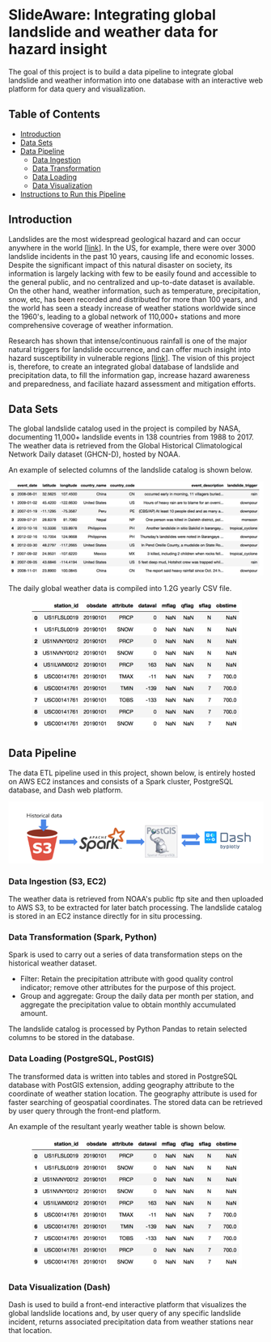 # SlideAware: Integrating global landslide and weather data for hazard insight
The goal of this project is to build a data pipeline to integrate global landslide and weather information into one database with an interactive web platform for data query and visualization.

## Table of Contents
- [Introduction](#introduction)
- [Data Sets](#datasets)
- [Data Pipeline](#datapipeline)
	- [Data Ingestion](#dataingestion)
	- [Data Transformation](#datatransformation)
	- [Data Loading](#dataloading)
	- [Data Visualization](#datavisualization)
- [Instructions to Run this Pipeline](#instructions)

<a name="introduction"></a>
## Introduction
Landslides are the most widespread geological hazard and can occur anywhere in the world [[link](https://www.who.int/health-topics/landslides#tab=tab_1)]. In the US, for example, there were over 3000 landslide incidents in the past 10 years, causing life and economic losses. Despite the significant impact of this natural disaster on society, its information is largely lacking with few to be easily found and accessible to the general public, and no centralized and up-to-date dataset is available. On the other hand, weather information, such as temperature, precipitation, snow, etc, has been recorded and distributed for more than 100 years, and the world has seen a steady increase of weather stations worldwide since the 1960's, leading to a global network of 110,000+ stations and more comprehensive coverage of weather information.

Research has shown that intense/continuous rainfall is one of the major natural triggers for landslide occurrence, and can offer much insight into hazard susceptibility in vulnerable regions [[link](https://earthdata.nasa.gov/learn/sensing-our-planet/connecting-rainfall-and-landslides)]. The vision of this project is, therefore, to create an integrated global database of landslide and precipitation data, to fill the information gap, increase hazard awareness and preparedness, and faciliate hazard assessment and mitigation efforts.  

<a name="datasets"></a>
## Data Sets
The global landslide catalog used in the project is compiled by NASA, documenting 11,000+ landslide events in 138 countries from 1988 to 2017. The weather data is retrieved from the Global Historical Climatological Network Daily dataset (GHCN-D), hosted by NOAA.

An example of selected columns of the landslide catalog is shown below.

<p align="center">
<img src="./images/slide_catalog_selected_columns.png" alt="drawing" width="680"/>
</p>

The daily global weather data is compiled into 1.2G yearly CSV file.

<p align="center">
<img src="./images/weather_cols.png" alt="drawing" width="420"/>
</p>

<a name="datapipeline"></a>
## Data Pipeline
The data ETL pipeline used in this project, shown below, is entirely hosted on AWS EC2 instances and consists of a Spark cluster, PostgreSQL database, and Dash web platform.

![Image](./images/data_pipeline_wbg.png?raw=true)

<a name="dataingestion"></a>
### Data Ingestion (S3, EC2)
The weather data is retrieved from NOAA's public ftp site and then uploaded to AWS S3, to be extracted for later batch processing. The landslide catalog is stored in an EC2 instance directly for in situ processing. 

<a name="datatransformation"></a>
### Data Transformation (Spark, Python)
Spark is used to carry out a series of data transformation steps on the historical weather dataset.
- Filter: Retain the precipitation attribute with good quality control indicator; remove other attributes for the purpose of this project.
- Group and aggregate: Group the daily data per month per station, and aggregate the precipitation value to obtain monthly accumulated amount. 

The landslide catalog is processed by Python Pandas to retain selected columns to be stored in the database.

<a name="dataloading"></a>
### Data Loading (PostgreSQL, PostGIS)
The transformed data is written into tables and stored in PostgreSQL database with PostGIS extension, adding geography attribute to the coordinate of weather station location. The geography attribute is used for faster searching of geospatial coordinates. The stored data can be retrieved by user query through the front-end platform.

An example of the resultant yearly weather table is shown below.

<p align="center">
<img src="./images/weather_cols.png" alt="drawing" width="420"/>
</p>

<a name="datavisualization"></a>
### Data Visualization (Dash)
Dash is used to build a front-end interactive platform that visualizes the global landslide locations and, by user query of any specific landslide incident, returns associated precipitation data from weather stations near that location.





